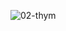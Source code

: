 ![02-thym](https://user-images.githubusercontent.com/91620498/207620782-3c7c51e4-3381-4418-937d-56e728183197.png)
